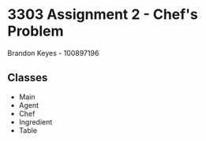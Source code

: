 # 3303 Assignment 2 - Chef's Problem
Brandon Keyes - 100897196

## Classes
* Main
* Agent
* Chef
* Ingredient
* Table